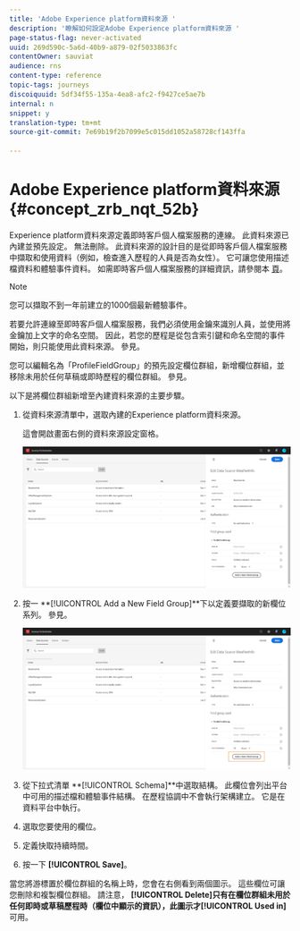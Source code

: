 ```yaml
---
title: 'Adobe Experience platform資料來源 '
description: '瞭解如何設定Adobe Experience platform資料來源 '
page-status-flag: never-activated
uuid: 269d590c-5a6d-40b9-a879-02f5033863fc
contentOwner: sauviat
audience: rns
content-type: reference
topic-tags: journeys
discoiquuid: 5df34f55-135a-4ea8-afc2-f9427ce5ae7b
internal: n
snippet: y
translation-type: tm+mt
source-git-commit: 7e69b19f2b7099e5c015dd1052a58728cf143ffa

---
```



# Adobe Experience platform資料來源 {#concept_zrb_nqt_52b}

Experience platform資料來源定義即時客戶個人檔案服務的連線。 此資料來源已內建並預先設定。 無法刪除。 此資料來源的設計目的是從即時客戶個人檔案服務中擷取和使用資料（例如，檢查進入歷程的人員是否為女性）。 它可讓您使用描述檔資料和體驗事件資料。 如需即時客戶個人檔案服務的詳細資訊，請參閱本 [頁](https://www.adobe.io/apis/cloudplatform/dataservices/profile-identity-segmentation/profile-identity-segmentation-services.html#!api-specification/markdown/narrative/technical_overview/unified_profile_architectural_overview/unified_profile_architectural_overview.md)。

>[!NOTE]
>
>您可以擷取不到一年前建立的1000個最新體驗事件。

若要允許連線至即時客戶個人檔案服務，我們必須使用金鑰來識別人員，並使用將金鑰加上文字的命名空間。 因此，若您的歷程是從包含索引鍵和命名空間的事件開始，則只能使用此資料來源。 參見[](../building-journeys/journey.md)。

您可以編輯名為「ProfileFieldGroup」的預先設定欄位群組，新增欄位群組，並移除未用於任何草稿或即時歷程的欄位群組。 參見[](../datasource/field-groups.md)。

以下是將欄位群組新增至內建資料來源的主要步驟。

1. 從資料來源清單中，選取內建的Experience platform資料來源。

   這會開啟畫面右側的資料來源設定窗格。

   ![](../assets/journey23.png)

1. 按一 **[!UICONTROL Add a New Field Group]**下以定義要擷取的新欄位系列。 參見[](../datasource/field-groups.md)。

   ![](../assets/journey24.png)

1. 從下拉式清單 **[!UICONTROL Schema]**中選取結構。 此欄位會列出平台中可用的描述檔和體驗事件結構。 在歷程協調中不會執行架構建立。 它是在資料平台中執行。
1. 選取您要使用的欄位。
1. 定義快取持續時間。
1. 按一下 **[!UICONTROL Save]**。

當您將游標置於欄位群組的名稱上時，您會在右側看到兩個圖示。 這些欄位可讓您刪除和複製欄位群組。 請注意， **[!UICONTROL Delete]**只有在欄位群組未用於任何即時或草稿歷程時（欄位中顯示的資訊），此圖示才**[!UICONTROL Used in]** 可用。
